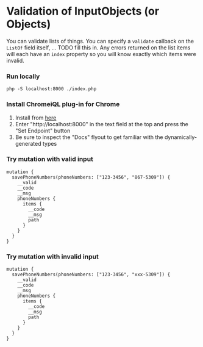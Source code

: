 # Validation of InputObjects (or Objects)

You can validate lists of things. You can specify a `validate` callback on the `ListOf` field itself, ... TODO fill this
in. Any errors returned on the list items will each have an `index` property so you will know exactly which items were
invalid.

### Run locally

```
php -S localhost:8000 ./index.php
```

### Install ChromeiQL plug-in for Chrome

1. Install from [here](https://chrome.google.com/webstore/detail/chromeiql/fkkiamalmpiidkljmicmjfbieiclmeij?hl=en)
2. Enter "http://localhost:8000" in the text field at the top and press the "Set Endpoint" button
3. Be sure to inspect the "Docs" flyout to get familiar with the dynamically-generated types

### Try mutation with valid input

```
mutation {
  savePhoneNumbers(phoneNumbers: ["123-3456", "867-5309"]) {
    __valid
    __code
    __msg
    phoneNumbers {
      items {
        __code
        __msg
        path
      }
    }
  }
}
```

### Try mutation with invalid input

```
mutation {
  savePhoneNumbers(phoneNumbers: ["123-3456", "xxx-5309"]) {
    __valid
    __code
    __msg
    phoneNumbers {
      items {
        __code
        __msg
        path
      }
    }
  }
}
```